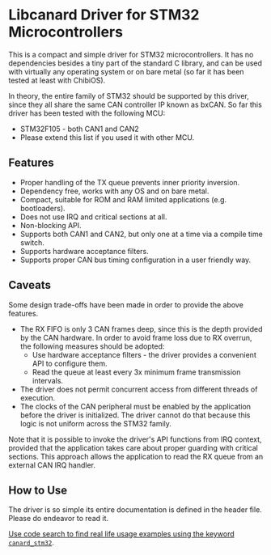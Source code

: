 # Libcanard Driver for STM32 Microcontrollers

This is a compact and simple driver for STM32 microcontrollers.
It has no dependencies besides a tiny part of the standard C library,
and can be used with virtually any operating system or on bare metal
(so far it has been tested at least with ChibiOS).

In theory, the entire family of STM32 should be supported by this driver,
since they all share the same CAN controller IP known as bxCAN.
So far this driver has been tested with the following MCU:

* STM32F105 - both CAN1 and CAN2
* Please extend this list if you used it with other MCU.

## Features

* Proper handling of the TX queue prevents inner priority inversion.
* Dependency free, works with any OS and on bare metal.
* Compact, suitable for ROM and RAM limited applications (e.g. bootloaders).
* Does not use IRQ and critical sections at all.
* Non-blocking API.
* Supports both CAN1 and CAN2, but only one at a time via a compile time switch.
* Supports hardware acceptance filters.
* Supports proper CAN bus timing configuration in a user friendly way.

## Caveats

Some design trade-offs have been made in order to provide the above features.

* The RX FIFO is only 3 CAN frames deep,
since this is the depth provided by the CAN hardware.
In order to avoid frame loss due to RX overrun,
the following measures should be adopted:
  * Use hardware acceptance filters - the driver
provides a convenient API to configure them.
  * Read the queue at least every 3x minimum frame transmission intervals.
* The driver does not permit concurrent access from different threads of execution.
* The clocks of the CAN peripheral must be enabled by the application
before the driver is initialized.
The driver cannot do that because this logic is not uniform across the STM32 family.

Note that it is possible to invoke the driver's API functions from IRQ context,
provided that the application takes care about proper guarding with critical sections.
This approach allows the application to read the RX queue from an external CAN IRQ handler.

## How to Use

The driver is so simple its entire documentation is defined in the header file.
Please do endeavor to read it.

[Use code search to find real life usage examples using the keyword `canard_stm32`](https://github.com/search?q=canard_stm32&type=Code&utf8=%E2%9C%93).
